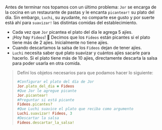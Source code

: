 Antes de terminar nos topamos con un último problema: `Jor` se encarga de la cocina en un restaurante de pastas y le encanta `picantear!` su plato del día. Sin embargo, `Luchi`, su ayudante, no comparte ese gusto y por suerte está ahí para `suavizar!` las distintas comidas del establecimiento. 

* Cada vez que `Jor` picantea el plato del día le agrega 5 ajíes.
* ¡Hoy hay `Fideos`! :drooling_face: Decimos que los `Fideos` están picantes si el plato tiene más de 2 ajíes. Inicialmente no tiene ajíes.
* Cuando descartamos la salsa de los `Fideos` dejan de tener ajíes. 
* `Luchi` necesita saber qué plato suavizar y cuántos ajíes sacarle para hacerlo. Si el plato tiene más de 10 ajíes, directamente descarta la salsa para poder usarla en otra comida. 

> Definí los objetos necesarios para que podamos hacer lo siguiente: 
> 
> ```ruby
> #Configurar el plato del día de Jor
> Jor.plato_del_dia = Fideos
> #Que Jor le agregue picante
> Jor.picantear!
> #Preguntar si está picante
> Fideos.picantes?
> #Que Luchi suavice el plato que reciba como argumento
> Luchi.suavizar! Fideos, 3
> #Descartar la salsa
> Fideos.descartar_la_salsa!
> ```